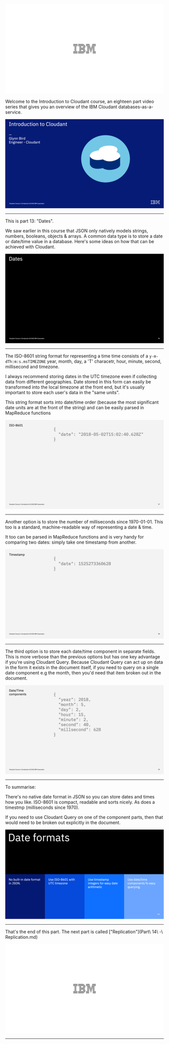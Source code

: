 ![](slides/Slide0.png)

Welcome to the Introduction to Cloudant course, an eighteen part video series that gives you an overview of the IBM Cloudant databases-as-a-service.

![](slides/Slide1.png)

---

This is part 13: "Dates".

We saw earlier in this course that JSON only natively models strings, numbers, booleans, objects & arrays. A common data type is to store a date or date/time value in a database. Here's some ideas on how that can be achieved with Cloudant.

![](slides/Slide96.png)

---

The ISO-8601 string format for representing a time time consists of a `y-m-dTh:m:s.msTIMEZONE` year, month, day, a 'T' characetr, hour, minute, second, millisecond and timezone. 

I always recommend storing dates in the UTC timezone even if collecting data from different geographies. Date stored in this form can easily be transformed into the local timezone at the front end, but it's usually important to store each user's data in the "same units".

This string format sorts into date/time order (because the most significant date units are at the front of the string) and can be easily parsed in MapReduce functions

![](slides/Slide97.png)

---

Another option is to store the number of milliseconds since 1970-01-01. This too is a standard, machine-readable way of representing a date & time.

It too can be parsed in MapReduce functions and is very handy for comparing two dates: simply take one timestamp from another.

![](slides/Slide98.png)

---

The third option is to store each date/time component in separate fields. This is more verbose than the previous options but has one key advantage if you're using Cloudant Query. Because Cloudant Query can act up on data in the form it exists in the document itself, if you need to query on a single date component e.g the month, then you'd need that item broken out in the document.

![](slides/Slide99.png)

---

To summarise:

There's no native date format in JSON so you can store dates and times how you like. ISO-8601 is compact, readable and sorts nicely. As does a timestmp (milliseconds since 1970). 

If you need to use Cloudant Query on one of the component parts, then that would need to be broken out explicitly in the document.

![](slides/Slide100.png)

---
That's the end of this part. The next part is called ["Replication"](Part\ 14\ -\ Replication.md)
 
![](slides/Slide0.png)

---